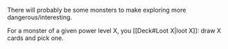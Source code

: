 There will probably be some monsters to make exploring more dangerous/interesting.


For a monster of a given power level X, you [[Deck#Loot X|loot X]]: draw X  cards and pick one.